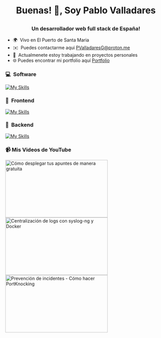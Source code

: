 # <h1 align="center">Buenas! 👋, Soy Pablo Valladares</h1>

## <h3 align="center">Un desarrollador web full stack de España!</h3>

-   🌍  Vivo en El Puerto de Santa Maria
-   ✉️  Puedes contactarme aqui [PValladaresG@proton.me](mailto:PValladaresG@proton.me)
-   🧠  Actualmenete estoy trabajando en proyectos personales
-   🌐  Puedes encontrar mi portfolio aquí [Portfolio](https://www.pablo-vg.com/es/)

### 💻 &nbsp;Software
[![My Skills](https://skillicons.dev/icons?i=git,linux,docker,nginx,aws,postman,vercel,eclipse,figma)](https://skillicons.dev)

### 🎨 &nbsp;Frontend
[![My Skills](https://skillicons.dev/icons?i=html,css,ts,react,nextjs,angular,astro,htmx,tailwind,sass)](https://skillicons.dev)

### 🔧 &nbsp;Backend
[![My Skills](https://skillicons.dev/icons?i=nodejs,php,java,laravel,prisma,mysql,firebase,py,elasticsearch)](https://skillicons.dev)

### 📹 Mis Videos de YouTube

<a href="https://www.youtube.com/watch?v=ussNAHN84xA">
    <img src="https://img.youtube.com/vi/ussNAHN84xA/0.jpg" alt="Cómo desplegar tus apuntes de manera gratuita" width="320" height="180">
</a>
<a href="https://www.youtube.com/watch?v=vsNZ7zzyjDM">
    <img src="https://img.youtube.com/vi/vsNZ7zzyjDM/0.jpg" alt="Centralización de logs con syslog-ng y Docker" width="320" height="180">
</a>
<a href="https://www.youtube.com/watch?v=rsNB6r0bXp8">
    <img src="https://img.youtube.com/vi/rsNB6r0bXp8/0.jpg" alt="Prevención de incidentes - Cómo hacer PortKnocking" width="320" height="180">
</a>
